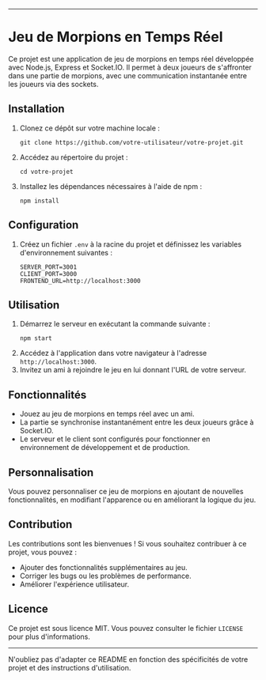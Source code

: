
---

# Jeu de Morpions en Temps Réel

Ce projet est une application de jeu de morpions en temps réel développée avec Node.js, Express et Socket.IO. Il permet à deux joueurs de s'affronter dans une partie de morpions, avec une communication instantanée entre les joueurs via des sockets.

## Installation

1. Clonez ce dépôt sur votre machine locale :
   ```
   git clone https://github.com/votre-utilisateur/votre-projet.git
   ```
2. Accédez au répertoire du projet :
   ```
   cd votre-projet
   ```
3. Installez les dépendances nécessaires à l'aide de npm :
   ```
   npm install
   ```

## Configuration

1. Créez un fichier `.env` à la racine du projet et définissez les variables d'environnement suivantes :
   ```
   SERVER_PORT=3001
   CLIENT_PORT=3000
   FRONTEND_URL=http://localhost:3000
   ```

## Utilisation

1. Démarrez le serveur en exécutant la commande suivante :
   ```
   npm start
   ```
2. Accédez à l'application dans votre navigateur à l'adresse `http://localhost:3000`.
3. Invitez un ami à rejoindre le jeu en lui donnant l'URL de votre serveur.

## Fonctionnalités

- Jouez au jeu de morpions en temps réel avec un ami.
- La partie se synchronise instantanément entre les deux joueurs grâce à Socket.IO.
- Le serveur et le client sont configurés pour fonctionner en environnement de développement et de production.

## Personnalisation

Vous pouvez personnaliser ce jeu de morpions en ajoutant de nouvelles fonctionnalités, en modifiant l'apparence ou en améliorant la logique du jeu.

## Contribution

Les contributions sont les bienvenues ! Si vous souhaitez contribuer à ce projet, vous pouvez :

- Ajouter des fonctionnalités supplémentaires au jeu.
- Corriger les bugs ou les problèmes de performance.
- Améliorer l'expérience utilisateur.

## Licence

Ce projet est sous licence MIT. Vous pouvez consulter le fichier `LICENSE` pour plus d'informations.

---

N'oubliez pas d'adapter ce README en fonction des spécificités de votre projet et des instructions d'utilisation.

